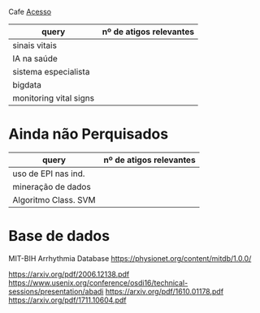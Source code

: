 Cafe [Acesso](https://www-periodicos-capes-gov-br.ez120.periodicos.capes.gov.br/index.php/buscador-primo.html)

| query                 | nº de atigos relevantes |
|-----------------------|-------------------------|
| sinais vitais         |                         |
| IA na saúde           |                         |
| sistema especialista  |                         |
| bigdata               |                         |
| monitoring vital signs|                         |




# Ainda não Perquisados
| query                 | nº de atigos relevantes |
|-----------------------|-------------------------|
| uso de EPI nas ind.   |                         |
| mineração de dados    |                         |
| Algoritmo Class. SVM  |                         |




# Base de dados
MIT-BIH Arrhythmia Database
https://physionet.org/content/mitdb/1.0.0/


https://arxiv.org/pdf/2006.12138.pdf
https://www.usenix.org/conference/osdi16/technical-sessions/presentation/abadi
https://arxiv.org/pdf/1610.01178.pdf
https://arxiv.org/pdf/1711.10604.pdf

